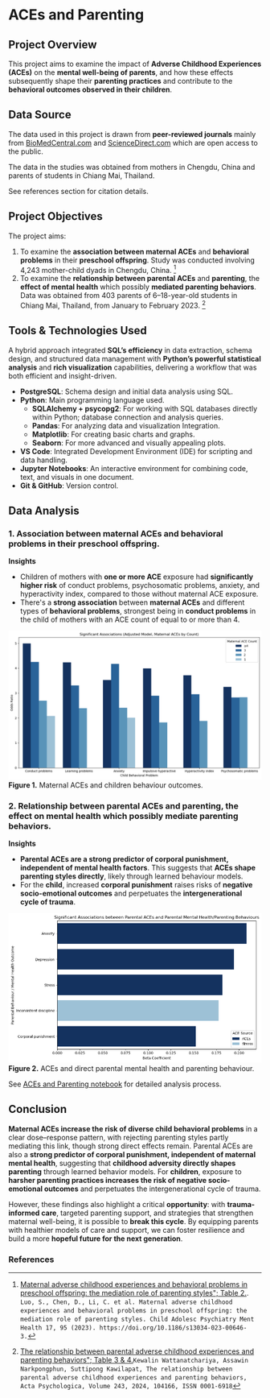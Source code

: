 # ACEs and Parenting

## Project Overview
This project aims to examine the impact of **Adverse Childhood Experiences (ACEs)** on the **mental well-being of parents**, and how these effects subsequently shape their **parenting practices** and contribute to the **behavioral outcomes observed in their children**.

## Data Source
The data used in this project is drawn from **peer-reviewed journals** mainly from [BioMedCentral.com](https://capmh.biomedcentral.com/) and [ScienceDirect.com](https://www.sciencedirect.com/) which are open access to the public. 

The data in the studies was obtained from mothers in Chengdu, China and parents of students in Chiang Mai, Thailand.

See references section for citation details.

## Project Objectives
The project aims:
1. To examine the **association between maternal ACEs** and **behavioral problems** in their **preschool offspring**. Study was conducted involving 4,243 mother-child dyads in Chengdu, China. [^1]
2. To examine the **relationship between parental ACEs** and **parenting**, the **effect of mental health** which possibly **mediated parenting behaviors**. Data was obtained from 403 parents of 6–18-year-old students in Chiang Mai, Thailand,
from January to February 2023. [^2]
   
## Tools & Technologies Used
A hybrid approach integrated **SQL’s efficiency** in data extraction, schema design, and structured data management with **Python’s powerful statistical analysis** and **rich visualization** capabilities, delivering a workflow that was both efficient and insight-driven.
- **PostgreSQL**: Schema design and initial data analysis using SQL.
- **Python**: Main programming language used.
  - **SQLAlchemy + psycopg2**: For working with SQL databases directly within Python; database connection and analysis queries.
  - **Pandas**: For analyzing data and visualization Integration.
  - **Matplotlib**: For creating basic charts and graphs.
  - **Seaborn**: For more advanced and visually appealing plots.
- **VS Code**: Integrated Development Environment (IDE) for scripting and data handling.
- **Jupyter Notebooks**: An interactive environment for combining code, text, and visuals in one document.
- **Git & GitHub**: Version control.

## Data Analysis
### 1. Association between maternal ACEs and behavioral problems in their preschool offspring.
**Insights**
- Children of mothers with **one or more ACE** exposure had **significantly higher risk** of conduct problems, psychosomatic problems, anxiety, and hyperactivity index, compared to those without maternal ACE exposure.
- There's a **strong association** between **maternal ACEs** and different types of **behavioral problems**, strongest being in **conduct problems** in the child of mothers with an ACE count of equal to or more than 4.
  
![Maternal ACEs and children behaviour outcomes](/visuals/1.Maternal_ACEs_and_Children_Behaviour.png)
**Figure 1.** Maternal ACEs and children behaviour outcomes. 

### 2. Relationship between parental ACEs and parenting, the effect on mental health which possibly mediate parenting behaviors.

**Insights**

- **Parental ACEs are a strong predictor of corporal punishment, independent of mental health factors**. This suggests that **ACEs shape parenting styles directly**, likely through learned behaviour models.
- For the **child**, increased **corporal punishment** raises risks of **negative socio-emotional outcomes** and perpetuates the **intergenerational cycle of trauma**.

![ACEs and direct parental mental health and parenting behaviour](/visuals/2.ACEs_and_direct_mental_health_parenting_behaviour.png)
**Figure 2.** ACEs and direct parental mental health and parenting behaviour.

See [ACEs and Parenting notebook](/notebooks/ACEs_and_Parenting_notebook.ipynb) for detailed analysis process.

## Conclusion
**Maternal ACEs increase the risk of diverse child behavioral problems** in a clear dose–response pattern, with rejecting parenting styles partly mediating this link, though strong direct effects remain. Parental ACEs are also a **strong predictor of corporal punishment, independent of maternal mental health**, suggesting that **childhood adversity directly shapes parenting** through learned behavior models. For **children**, exposure to **harsher parenting practices increases the risk of negative socio-emotional outcomes** and perpetuates the intergenerational cycle of trauma.

However, these findings also highlight a critical **opportunity**: with **trauma-informed care**, targeted parenting support, and strategies that strengthen maternal well-being, it is possible to **break this cycle**. By equipping parents with healthier models of care and support, we can foster resilience and build a more **hopeful future for the next generation**.


###  References

[^1]: [Maternal adverse childhood experiences and behavioral problems in preschool offspring: the mediation role of parenting styles"; Table 2.](https://capmh.biomedcentral.com/articles/10.1186/s13034-023-00646-3). ```Luo, S., Chen, D., Li, C. et al. Maternal adverse childhood experiences and behavioral problems in preschool offspring: the mediation role of parenting styles. Child Adolesc Psychiatry Ment Health 17, 95 (2023). https://doi.org/10.1186/s13034-023-00646-3.```

[^2]: [The relationship between parental adverse childhood experiences and parenting behaviors"; Table 3 & 4.](https://www.sciencedirect.com/science/article/pii/S000169182400043X)```Kewalin Wattanatchariya, Assawin Narkpongphun, Suttipong Kawilapat,
The relationship between parental adverse childhood experiences and parenting behaviors,
Acta Psychologica,
Volume 243,
2024,
104166,
ISSN 0001-6918```
